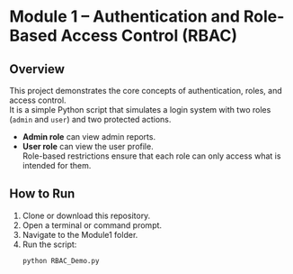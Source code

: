 # Module 1 – Authentication and Role-Based Access Control (RBAC)

## Overview
This project demonstrates the core concepts of authentication, roles, and access control.  
It is a simple Python script that simulates a login system with two roles (`admin` and `user`) and two protected actions.  
- **Admin role** can view admin reports.  
- **User role** can view the user profile.  
Role-based restrictions ensure that each role can only access what is intended for them.

## How to Run
1. Clone or download this repository.  
2. Open a terminal or command prompt.  
3. Navigate to the Module1 folder.  
4. Run the script:  
   ```bash
   python RBAC_Demo.py
